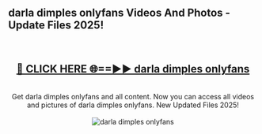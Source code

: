<h2>darla dimples onlyfans Videos And Photos - Update Files 2025!</h2>
<br>
<div align="center">
<h2><a href="https://linkcuts.com/hfmhzwbr" rel="nofollow">🔴 CLICK HERE 🌐==►► darla dimples onlyfans</a></h2>
<br>
Get darla dimples onlyfans and all content. Now you can access all videos and pictures of darla dimples onlyfans. New Updated Files 2025!
<br>
<br>
<a href="https://linkcuts.com/hfmhzwbr" rel="nofollow" data-target="animated-image.originalLink"><img src="https://i.ibb.co.com/WyWwxjT/player-gif2.gif" alt="darla dimples onlyfans" style="max-width: 100%; display: inline-block;" data-target="animated-image.originalImage"></a>
</div>
<br>